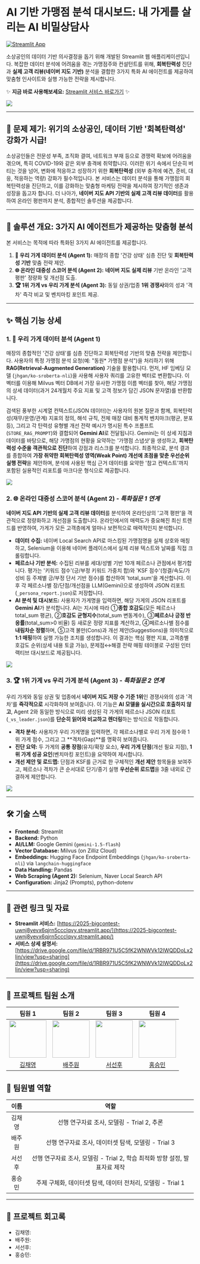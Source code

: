 # AI 기반 가맹점 분석 대시보드: 내 가게를 살리는 AI 비밀상담사

[![Streamlit App](https://static.streamlit.io/badges/streamlit_badge_black_white.svg)](https://2025-bigcontest-uwnj8yevx6qjrn5ccclqvy.streamlit.app/)

소상공인의 데이터 기반 의사결정을 돕기 위해 개발된 Streamlit 웹 애플리케이션입니다. 복잡한 데이터 분석에 어려움을 겪는 가맹점주와 컨설턴트를 위해, **회복탄력성** 진단과 **실제 고객 리뷰(네이버 지도 기반)** 분석을 결합한 3가지 특화 AI 에이전트를 제공하여 맞춤형 인사이트와 실행 가능한 전략을 제시합니다.

✨ **지금 바로 사용해보세요:** [Streamlit 서비스 바로가기](https://2025-bigcontest-uwnj8yevx6qjrn5ccclqvy.streamlit.app/) ✨

<img src="agent/assets/스크린샷 2025-10-24 115100.png">

---

## 🎯 문제 제기: 위기의 소상공인, 데이터 기반 '회복탄력성' 강화가 시급!

소상공인들은 전문성 부족, 조직화 결여, 네트워크 부재 등으로 경쟁력 확보에 어려움을 겪으며, 특히 COVID-19와 같은 외부 충격에 취약합니다. 이러한 위기 속에서 단순히 버티는 것을 넘어, 변화에 적응하고 성장하기 위한 **회복탄력성** (외부 충격에 예견, 준비, 대응, 적응하는 역량) 강화가 필수적입니다. 본 서비스는 데이터 분석을 통해 가맹점의 회복탄력성을 진단하고, 이를 강화하는 맞춤형 마케팅 전략을 제시하여 장기적인 생존과 성장을 돕고자 합니다. 더 나아가, **네이버 지도 API 기반의 실제 고객 리뷰 데이터**를 활용하여 온라인 평판까지 분석, 종합적인 솔루션을 제공합니다.

---

## 🚀 솔루션 개요: 3가지 AI 에이전트가 제공하는 맞춤형 분석

본 서비스는 목적에 따라 특화된 3가지 AI 에이전트를 제공합니다.

1.  **🔎 우리 가게 데이터 분석 (Agent 1):** 매장의 종합 '건강 상태' 심층 진단 및 **회복탄력성 기반** 맞춤 전략 제안.
2.  **🌐 온라인 대중성 스코어 분석 (Agent 2):** **네이버 지도 실제 리뷰** 기반 온라인 '고객 평판' 정량화 및 개선점 도출.
3.  **🏆 1위 가게 vs 우리 가게 분석 (Agent 3):** 동일 상권/업종 **1위 경쟁사**와의 성과 '격차' 즉각 비교 및 벤치마킹 포인트 제공.

---

## ✨ 핵심 기능 상세

### 1. 🔎 우리 가게 데이터 분석 (Agent 1)

매장의 종합적인 '건강 상태'를 심층 진단하고 회복탄력성 기반의 맞춤 전략을 제안합니다. 사용자의 특정 가맹점 분석 요청(예: "동원\* 가맹점 분석")을 처리하기 위해 **RAG(Retrieval-Augmented Generation)** 기술을 활용합니다. 먼저, HF 임베딩 모델 (`jhgan/ko-sroberta-nli`)을 사용해 사용자 쿼리를 고유한 벡터로 변환합니다. 이 벡터를 이용해 Milvus 벡터 DB에서 가장 유사한 가맹점 이름 벡터를 찾아, 해당 가맹점의 상세 데이터(과거 24개월치 주요 지표 및 고객 정보가 담긴 JSON 문자열)를 반환합니다.

검색된 풍부한 시계열 컨텍스트(JSON 데이터)는 사용자의 원본 질문과 함께, 회복탄력성(재무/운영/관계) 지표의 정의, 해석 규칙, 전체 매장 대비 통계적 벤치마크(평균, 분포 등), 그리고 각 탄력성 유형별 개선 전략 예시가 명시된 특수 프롬프트(`STORE_RAG_PROMPT`)와 결합되어 **Gemini AI**로 전달됩니다. Gemini는 이 상세 지침과 데이터를 바탕으로, 해당 가맹점의 현황을 요약하는 '가맹점 스냅샷'을 생성하고, **회복탄력성 수준을 객관적으로 진단**하여 강점과 리스크를 분석합니다. 최종적으로, 분석 결과를 종합하여 **가장 취약한 회복탄력성 영역(Weak Point) 개선에 초점을 맞춘 우선순위 실행 전략**을 제안하며, 분석에 사용된 핵심 근거 데이터를 요약한 '참고 컨텍스트'까지 포함된 실용적인 리포트를 마크다운 형식으로 제공합니다.

<img src="agent/assets/스크린샷 2025-10-22 211457.png">

### 2. 🌐 온라인 대중성 스코어 분석 (Agent 2) - *특화질문 1 연계*

**네이버 지도 API 기반의 실제 고객 리뷰 데이터**를 분석하여 온라인상의 '고객 평판'을 객관적으로 정량화하고 개선점을 도출합니다. 온라인에서의 매력도가 중요해진 최신 트렌드를 반영하여, 가게가 모든 고객층에게 얼마나 보편적으로 매력적인지 분석합니다.

* **데이터 수집:** 네이버 Local Search API로 마스킹된 가맹점명을 실제 상호와 매칭하고, Selenium을 이용해 네이버 플레이스에서 실제 리뷰 텍스트와 날짜를 직접 크롤링합니다.
* **페르소나 기반 분석:** 수집된 리뷰를 세대/성별 기반 10개 페르소나 관점에서 평가합니다. 평가는 '키워드 점수'(긍/부정 키워드 가중치 합)와 'KSF 점수'(청결/속도/가성비 등 주제별 긍/부정 단서 기반 점수)를 합산하여 'total\_sum'을 계산합니다. 이후 각 페르소나별 장/단점/개선점을 LLM(Gemini)으로 생성하여 JSON 리포트(`_persona_report.json`)로 저장합니다.
* **AI 분석 및 대시보드:** 사용자가 가게명을 입력하면, 해당 가게의 JSON 리포트를 **Gemini AI**가 분석합니다. AI는 지시에 따라 ①**종합 호감도**(모든 페르소나 total\_sum 평균), ②**호감도 균형지수**(total\_sum 변동계수), ③**페르소나 긍정 반응률**(total\_sum>0 비율) 등 새로운 정량 지표를 계산하고, ④페르소나별 점수를 **내림차순 정렬**하며, ⑤고객 불만(Cons)과 개선 제안(Suggestions)을 의미적으로 **1:1 매핑**하여 실행 가능한 조치를 생성합니다. 이 결과는 핵심 평판 지표, 고객층별 호감도 순위(상세 내용 토글 가능), 문제점↔해결 전략 매핑 테이블로 구성된 인터랙티브 대시보드로 제공됩니다.

<img src="agent/assets/스크린샷 2025-10-22 213813.png">

### 3. 🏆 1위 가게 vs 우리 가게 분석 (Agent 3) - *특화질문 2 연계*

우리 가게와 동일 상권 및 업종에서 **네이버 지도 저장 수 기준 1위**인 경쟁사와의 성과 '격차'를 **즉각적으로** 시각화하여 보여줍니다. 이 기능은 **AI 모델을 실시간으로 호출하지 않고**, Agent 2와 동일한 방식으로 미리 생성된 각 가게의 페르소나 JSON 리포트(`_vs_leader.json`)를 **단순히 읽어와 비교하고 렌더링**하는 방식으로 작동합니다.

* **격차 분석:** 사용자가 우리 가게명을 입력하면, 각 페르소나별로 우리 가게 점수와 1위 가게 점수, 그리고 그 **격차(Gap)**를 명확히 보여줍니다.
* **진단 요약:** 두 가게의 **공통 장점**(유지/확장 요소), **우리 가게 단점**(개선 필요 지점), **1위 가게 성공 요인**(벤치마킹 포인트)을 요약하여 제시합니다.
* **개선 제안 및 로드맵:** 단점과 KSF를 근거로 한 구체적인 **개선 제안** 항목들을 보여주고, 페르소나 격차가 큰 순서대로 단기/중기 실행 **우선순위 로드맵**을 3줄 내외로 간결하게 제안합니다.

<img src="agent/assets/스크린샷 2025-10-22 214648.png">

---

## 🛠️ 기술 스택

* **Frontend:** Streamlit
* **Backend:** Python
* **AI/LLM:** Google Gemini (`gemini-1.5-flash`)
* **Vector Database:** Milvus (on Zilliz Cloud)
* **Embeddings:** Hugging Face Endpoint Embeddings (`jhgan/ko-sroberta-nli`) via `langchain-huggingface`
* **Data Handling:** Pandas
* **Web Scraping (Agent 2):** Selenium, Naver Local Search API
* **Configuration:** Jinja2 (Prompts), python-dotenv

---

## 🔗 관련 링크 및 자료

* **Streamlit 서비스:** [https://2025-bigcontest-uwnj8yevx6qjrn5ccclqvy.streamlit.app/](https://2025-bigcontest-uwnj8yevx6qjrn5ccclqvy.streamlit.app/) 
* **서비스 상세 설명서:** [https://drive.google.com/file/d/1RBR971U5C5fK2WNWVk12lWQDDoLx2Iin/view?usp=sharing](https://drive.google.com/file/d/1RBR971U5C5fK2WNWVk12lWQDDoLx2Iin/view?usp=sharing)

---
## 👥 프로젝트 팀원 소개
|**팀원 1**|**팀원 2**|**팀원 3**|**팀원 4**|
|:----------:|:----------:|:----------:|:----------:|
|<img src="" width = 100 height = 100>|<img src = "agent/assets/1Asnf5J__400x400.jpg" width = 100 height = 100>|<img src = "" width = 100 height = 100>|<img src = "" width = 100 height = 100>|    
|[김채영]("")|[배주원](https://github.com/baejuwon-30)|[서선후]("")|[홍승민]("")|

## 🔎 팀원별 역할
|**이름**|**역할**|
|:-----:|:----------:|
|김채영|선행 연구자료 조사, 모델링 - Trial 2, 추론|
|배주원|선행 연구자료 조사, 데이터셋 탐색, 모델링 - Trial 3|
|서선후|선행 연구자료 조사, 모델링 - Trial 2, 학습 최적화 방향 설정, 발표자료 제작|
|홍승민|주제 구체화, 데이터셋 탐색, 데이터 전처리, 모델링 - Trial 1|

---

## 🧭 프로젝트 회고록
- 김채영:
- 배주원:
- 서선후:
- 홍승민:
